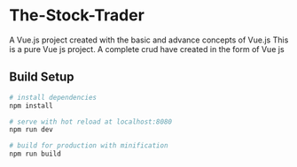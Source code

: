 # The-Stock-Trader
A Vue.js project created with the basic and advance concepts of Vue.js
This is a pure Vue js project.
A complete crud have created in the form of Vue js 
## Build Setup

``` bash
# install dependencies
npm install

# serve with hot reload at localhost:8080
npm run dev

# build for production with minification
npm run build
```
